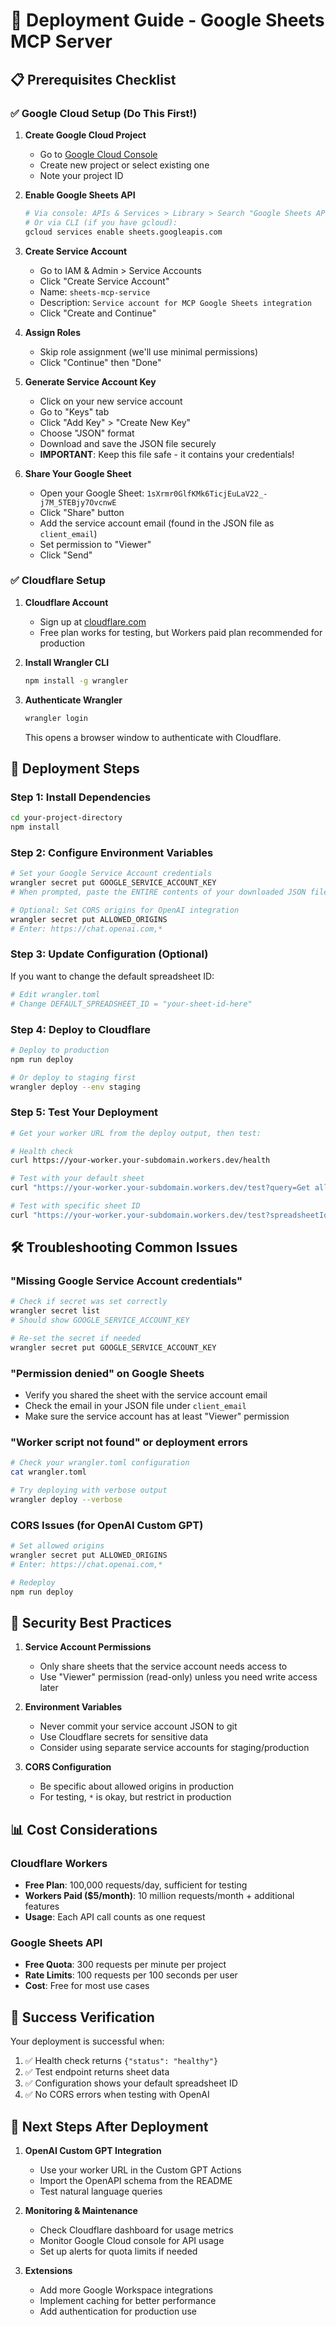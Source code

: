 # 🚀 Deployment Guide - Google Sheets MCP Server

## 📋 Prerequisites Checklist

### ✅ **Google Cloud Setup** (Do This First!)

1. **Create Google Cloud Project**
   - Go to [Google Cloud Console](https://console.cloud.google.com)
   - Create new project or select existing one
   - Note your project ID

2. **Enable Google Sheets API**
   ```bash
   # Via console: APIs & Services > Library > Search "Google Sheets API" > Enable
   # Or via CLI (if you have gcloud):
   gcloud services enable sheets.googleapis.com
   ```

3. **Create Service Account**
   - Go to IAM & Admin > Service Accounts
   - Click "Create Service Account"
   - Name: `sheets-mcp-service`
   - Description: `Service account for MCP Google Sheets integration`
   - Click "Create and Continue"

4. **Assign Roles**
   - Skip role assignment (we'll use minimal permissions)
   - Click "Continue" then "Done"

5. **Generate Service Account Key**
   - Click on your new service account
   - Go to "Keys" tab
   - Click "Add Key" > "Create New Key"
   - Choose "JSON" format
   - Download and save the JSON file securely
   - **IMPORTANT**: Keep this file safe - it contains your credentials!

6. **Share Your Google Sheet**
   - Open your Google Sheet: `1sXrmr0GlfKMk6TicjEuLaV22_-j7M_5TEBjy7OvcnwE`
   - Click "Share" button
   - Add the service account email (found in the JSON file as `client_email`)
   - Set permission to "Viewer"
   - Click "Send"

### ✅ **Cloudflare Setup**

1. **Cloudflare Account**
   - Sign up at [cloudflare.com](https://cloudflare.com)
   - Free plan works for testing, but Workers paid plan recommended for production

2. **Install Wrangler CLI**
   ```bash
   npm install -g wrangler
   ```

3. **Authenticate Wrangler**
   ```bash
   wrangler login
   ```
   This opens a browser window to authenticate with Cloudflare.

## 🔧 **Deployment Steps**

### Step 1: Install Dependencies
```bash
cd your-project-directory
npm install
```

### Step 2: Configure Environment Variables
```bash
# Set your Google Service Account credentials
wrangler secret put GOOGLE_SERVICE_ACCOUNT_KEY
# When prompted, paste the ENTIRE contents of your downloaded JSON file

# Optional: Set CORS origins for OpenAI integration
wrangler secret put ALLOWED_ORIGINS
# Enter: https://chat.openai.com,*
```

### Step 3: Update Configuration (Optional)
If you want to change the default spreadsheet ID:
```bash
# Edit wrangler.toml
# Change DEFAULT_SPREADSHEET_ID = "your-sheet-id-here"
```

### Step 4: Deploy to Cloudflare
```bash
# Deploy to production
npm run deploy

# Or deploy to staging first
wrangler deploy --env staging
```

### Step 5: Test Your Deployment
```bash
# Get your worker URL from the deploy output, then test:

# Health check
curl https://your-worker.your-subdomain.workers.dev/health

# Test with your default sheet
curl "https://your-worker.your-subdomain.workers.dev/test?query=Get all rows from the first sheet"

# Test with specific sheet ID
curl "https://your-worker.your-subdomain.workers.dev/test?spreadsheetId=1sXrmr0GlfKMk6TicjEuLaV22_-j7M_5TEBjy7OvcnwE&query=Show me 5 rows"
```

## 🛠️ **Troubleshooting Common Issues**

### "Missing Google Service Account credentials"
```bash
# Check if secret was set correctly
wrangler secret list
# Should show GOOGLE_SERVICE_ACCOUNT_KEY

# Re-set the secret if needed
wrangler secret put GOOGLE_SERVICE_ACCOUNT_KEY
```

### "Permission denied" on Google Sheets
- Verify you shared the sheet with the service account email
- Check the email in your JSON file under `client_email`
- Make sure the service account has at least "Viewer" permission

### "Worker script not found" or deployment errors
```bash
# Check your wrangler.toml configuration
cat wrangler.toml

# Try deploying with verbose output
wrangler deploy --verbose
```

### CORS Issues (for OpenAI Custom GPT)
```bash
# Set allowed origins
wrangler secret put ALLOWED_ORIGINS
# Enter: https://chat.openai.com,*

# Redeploy
npm run deploy
```

## 🔐 **Security Best Practices**

1. **Service Account Permissions**
   - Only share sheets that the service account needs access to
   - Use "Viewer" permission (read-only) unless you need write access later

2. **Environment Variables**
   - Never commit your service account JSON to git
   - Use Cloudflare secrets for sensitive data
   - Consider using separate service accounts for staging/production

3. **CORS Configuration**
   - Be specific about allowed origins in production
   - For testing, `*` is okay, but restrict in production

## 📊 **Cost Considerations**

### Cloudflare Workers
- **Free Plan**: 100,000 requests/day, sufficient for testing
- **Workers Paid ($5/month)**: 10 million requests/month + additional features
- **Usage**: Each API call counts as one request

### Google Sheets API
- **Free Quota**: 300 requests per minute per project
- **Rate Limits**: 100 requests per 100 seconds per user
- **Cost**: Free for most use cases

## 🎯 **Success Verification**

Your deployment is successful when:

1. ✅ Health check returns `{"status": "healthy"}`
2. ✅ Test endpoint returns sheet data
3. ✅ Configuration shows your default spreadsheet ID
4. ✅ No CORS errors when testing with OpenAI

## 🔄 **Next Steps After Deployment**

1. **OpenAI Custom GPT Integration**
   - Use your worker URL in the Custom GPT Actions
   - Import the OpenAPI schema from the README
   - Test natural language queries

2. **Monitoring & Maintenance**
   - Check Cloudflare dashboard for usage metrics
   - Monitor Google Cloud console for API usage
   - Set up alerts for quota limits if needed

3. **Extensions**
   - Add more Google Workspace integrations
   - Implement caching for better performance
   - Add authentication for production use 